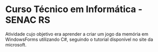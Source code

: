 # Curso Técnico em Informática - SENAC RS
Atividade cujo objetivo era aprender a criar um jogo da memória em WindowsForms utilizando C#, seguindo o tutorial disponível no site da microsoft.
